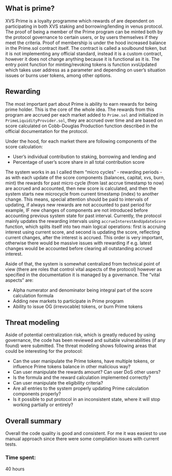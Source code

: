## What is prime?
XVS Prime is a loyalty programme which rewards of are dependent on participating in both XVS staking and borrowing/lending in venus protocol.
The proof of being a member of the Prime program can be minted both by the protocol governance to certain users, or by users themselves if they meet the criteria.
Proof of membership is under the hood increased balance in the Prime.sol contract itself. The contract is called a soulbound token, but it is not implementing any official standard, instead it is a custom contract, however it does not change anything because it is functional as it is.
The entry point function for minting/revoking tokens is function xvsUpdated which takes user address as a parameter and depending on user’s situation issues or burns user tokens, among other options.

## Rewarding
The most important part about Prime is ability to earn rewards for being prime holder. This is the core of the whole idea.
The rewards from this program are accrued per each market added to `Prime.sol` and initialized in `PrimeLiquidityProvider.sol`, they are accrued over time and are based on score calculated on Cobb-Douglas Production function described in the official documentation for the protocol. 

Under the hood, for each market there are following components of the score calculation:
- User’s individual contribution to staking, borrowing and lending and
- Percentage of user’s score share in all total contribution score

The system works in as I called them “micro cycles” - rewarding periods - as with each update of the score components (balances, capital, xvs, burn, mint) the rewards for past micro cycle (from last accrue timestamp to now) are accrued and accounted, then new score is calculated, and then the system starts new microcycle from current timestamp (index) to another change. This means, special attention should be paid to intervals of updating, if always new rewards are not accounted to past period for example, IF new changes of components are not introduced before accounting previous system state for past interval. 
Currently, the protocol mainly updates the rewarding intervals using `accrueInterestAndUpdateScore` function, which splits itself into two main logical operations: first is accruing interest using current score, and second is updating the score, reflecting current changes, after the interest is accrued. This order is very important, otherwise there would be massive issues with rewarding if e.g. latest changes would be accounted before clearing all outstanding accrued interest.

Aside of that, the system is somewhat centralized from technical point of view (there are roles that control vital aspects of the protocol) however as specified in the documentation it is managed by a governance.
The “vital aspects” are:
- Alpha numerator and denominator being integral part of the score calculation formula
- Adding new markets to participate in Prime program
- Ability to issue OG (irrevocable) tokens, or burn Prime tokens

## Threat modeling 
Aside of potential centralization risk, which is greatly reduced by using governance, the code has been reviewed and suitable vulnerabilities (if any found) were submitted. The threat modeling shows following areas that could be interesting for the protocol:
- Can the user manipulate the Prime tokens, have multiple tokens, or influence Prime tokens balance in other malicious way?
- Can user manipulate the rewards amount? Can user DoS other users?
- Is the formula and the reward calculation implemented correctly?
- Can user manipulate the eligibility criteria?
- Are all entries to the system properly updating Prime calculation components properly?
- Is it possible to put protocol in an inconsistent state, where it will stop working partially or entirely?

## Overall summary
Overall the code quality is good and consistent. For me it was easiest to use manual approach since there were some compilation issues with current tests.














### Time spent:
40 hours